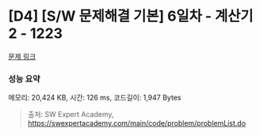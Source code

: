 # [D4] [S/W 문제해결 기본] 6일차 - 계산기2 - 1223 

[문제 링크](https://swexpertacademy.com/main/code/problem/problemDetail.do?contestProbId=AV14nnAaAFACFAYD) 

### 성능 요약

메모리: 20,424 KB, 시간: 126 ms, 코드길이: 1,947 Bytes



> 출처: SW Expert Academy, https://swexpertacademy.com/main/code/problem/problemList.do